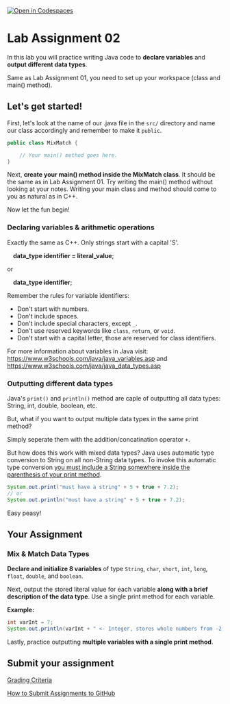 [![Open in Codespaces](https://classroom.github.com/assets/launch-codespace-2972f46106e565e64193e422d61a12cf1da4916b45550586e14ef0a7c637dd04.svg)](https://classroom.github.com/open-in-codespaces?assignment_repo_id=17893683)
# Lab Assignment 02

In this lab you will practice writing Java code to **declare variables** and **output different data types**.

Same as Lab Assignment 01, you need to set up your workspace (class and main() method).

## Let's get started!

First, let's look at the name of our .java file in the `src/` directory and name our class accordingly and remember to make it `public`.

```java
public class MixMatch {

	// Your main() method goes here.
}
```

Next, **create your main() method inside the MixMatch class**. It should be the same as in Lab Assignment 01. Try writing the main() method without looking at your notes. Writing your main class and method should come to you as natural as in C++.

Now let the fun begin!

### Declaring variables & arithmetic operations

Exactly the same as C++. Only strings start with a capital 'S'.

&emsp;**data_type identifier = literal_value**;

or

&emsp;**data_type identifier**;

Remember the rules for variable identifiers: 
* Don't start with numbers.
* Don't include spaces.
* Don't include special characters, except `_`.
* Don't use reserved keywords like `class`, `return`, or `void`.
* Don't start with a capital letter, those are reserved for class identifiers.

For more information about variables in Java visit: https://www.w3schools.com/java/java_variables.asp and https://www.w3schools.com/java/java_data_types.asp 

### Outputting different data types

Java's `print()` and `println()` method are caple of outputting all data types: String, int, double, boolean, etc.

But, what if you want to output multiple data types in the same print method?

Simply seperate them with the addition/concatination operator `+`.

But how does this work with mixed data types? Java uses automatic type conversion to String on all non-String data types. To invoke this automatic type conversion <ins>you must include a String somewhere inside the parenthesis of your print method</ins>.

```java
System.out.print("must have a string" + 5 + true + 7.2);
// or
System.out.println("must have a string" + 5 + true + 7.2);
```

Easy peasy!

## Your Assignment

### Mix & Match Data Types

**Declare and initialize 8 variables** of type `String`, `char`, `short`, `int`, `long`, `float`, `double`, and `boolean`. 

Next, output the stored literal value for each variable **along with a brief description of the data type**. Use a single print method for each variable.

**Example:**
```java
int varInt = 7;
System.out.println(varInt + " <- Integer, stores whole numbers from -2,147,483,648 to 2,147,483,647");
```
Lastly, practice outputting **multiple variables with a single print method**.

## Submit your assignment

[Grading Criteria](https://joselitoguardado.dev/3326/labs/Lab_02.pdf)

[How to Submit Assignments to GitHub](https://joselitoguardado.dev/3326/How_to_Submit_Assignments_to_GitHub.pdf)
